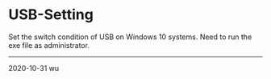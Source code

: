 # USB-Setting
Set the switch condition of USB on Windows 10 systems.
Need to run the exe file as administrator.

------------------
2020-10-31
wu


